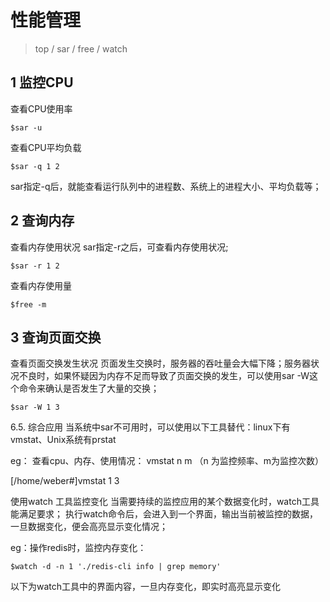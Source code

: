 # 性能管理

> top / sar / free / watch


## 1 监控CPU
查看CPU使用率
```
$sar -u
```

查看CPU平均负载
```
$sar -q 1 2
```
sar指定-q后，就能查看运行队列中的进程数、系统上的进程大小、平均负载等；

## 2 查询内存
查看内存使用状况 sar指定-r之后，可查看内存使用状况;
```
$sar -r 1 2
```
查看内存使用量
```
$free -m
```


## 3 查询页面交换
查看页面交换发生状况 页面发生交换时，服务器的吞吐量会大幅下降；服务器状况不良时，如果怀疑因为内存不足而导致了页面交换的发生，可以使用sar -W这个命令来确认是否发生了大量的交换；
```
$sar -W 1 3
```


6.5. 综合应用
当系统中sar不可用时，可以使用以下工具替代：linux下有 vmstat、Unix系统有prstat

eg： 查看cpu、内存、使用情况： vmstat n m （n 为监控频率、m为监控次数）

[/home/weber#]vmstat 1 3

使用watch 工具监控变化 当需要持续的监控应用的某个数据变化时，watch工具能满足要求； 执行watch命令后，会进入到一个界面，输出当前被监控的数据，一旦数据变化，便会高亮显示变化情况；

eg：操作redis时，监控内存变化：
```
$watch -d -n 1 './redis-cli info | grep memory'
```
以下为watch工具中的界面内容，一旦内存变化，即实时高亮显示变化
